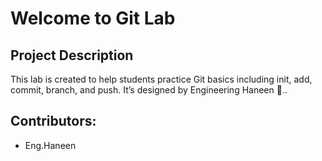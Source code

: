 # Welcome to Git Lab

## Project Description
This lab is created to help students practice Git basics including init, add, commit, branch, and push. 
It’s designed by Engineering Haneen 🌸..

## Contributors:
- Eng.Haneen 

